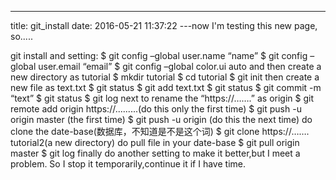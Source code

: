 ---
title: git_install
date: 2016-05-21 11:37:22
---now I'm testing this new page, so.....


git install and setting:
$ git config –global user.name “name”
$ git config –global user.email “email”
$ git config –global color.ui auto
and then create a new directory as tutorial
$ mkdir tutorial
$ cd tutorial
$ git init
then create a new file as text.txt
$ git status
$ git add text.txt
$ git status
$ git commit -m “text”
$ git status
$ git log
next to rename the “https://…….” as origin
$ git remote add origin https://.........(do this only the first time)
$ git push -u origin master (the first time)
$ git push -u origin (do this the next time)
do clone the date-base(数据库，不知道是不是这个词)
$ git clone https://……. tutorial2(a new directory)
do pull file in your date-base
$ git pull origin master
$ git log
finally do another setting to make it better,but I meet a problem.
So I stop it temporarily,continue it if I have time.